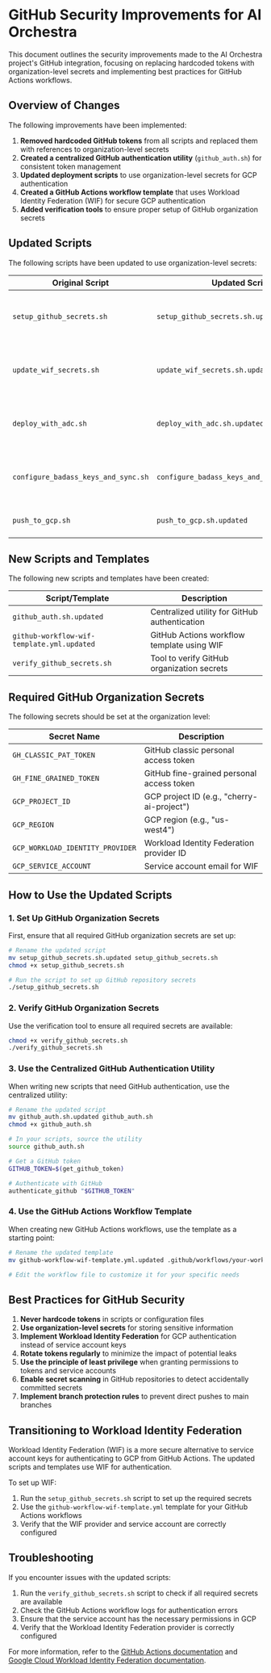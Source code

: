 # GitHub Security Improvements for AI Orchestra

This document outlines the security improvements made to the AI Orchestra project's GitHub integration, focusing on replacing hardcoded tokens with organization-level secrets and implementing best practices for GitHub Actions workflows.

## Overview of Changes

The following improvements have been implemented:

1. **Removed hardcoded GitHub tokens** from all scripts and replaced them with references to organization-level secrets
2. **Created a centralized GitHub authentication utility** (`github_auth.sh`) for consistent token management
3. **Updated deployment scripts** to use organization-level secrets for GCP authentication
4. **Created a GitHub Actions workflow template** that uses Workload Identity Federation (WIF) for secure GCP authentication
5. **Added verification tools** to ensure proper setup of GitHub organization secrets

## Updated Scripts

The following scripts have been updated to use organization-level secrets:

| Original Script | Updated Script | Description |
|-----------------|----------------|-------------|
| `setup_github_secrets.sh` | `setup_github_secrets.sh.updated` | Sets up GitHub repository secrets for WIF |
| `update_wif_secrets.sh` | `update_wif_secrets.sh.updated` | Updates GitHub repository secrets with WIF values |
| `deploy_with_adc.sh` | `deploy_with_adc.sh.updated` | Deploys to GCP using Application Default Credentials |
| `configure_badass_keys_and_sync.sh` | `configure_badass_keys_and_sync.sh.updated` | Creates service accounts and syncs secrets |
| `push_to_gcp.sh` | `push_to_gcp.sh.updated` | Pushes infrastructure to GCP |

## New Scripts and Templates

The following new scripts and templates have been created:

| Script/Template | Description |
|-----------------|-------------|
| `github_auth.sh.updated` | Centralized utility for GitHub authentication |
| `github-workflow-wif-template.yml.updated` | GitHub Actions workflow template using WIF |
| `verify_github_secrets.sh` | Tool to verify GitHub organization secrets |

## Required GitHub Organization Secrets

The following secrets should be set at the organization level:

| Secret Name | Description |
|-------------|-------------|
| `GH_CLASSIC_PAT_TOKEN` | GitHub classic personal access token |
| `GH_FINE_GRAINED_TOKEN` | GitHub fine-grained personal access token |
| `GCP_PROJECT_ID` | GCP project ID (e.g., "cherry-ai-project") |
| `GCP_REGION` | GCP region (e.g., "us-west4") |
| `GCP_WORKLOAD_IDENTITY_PROVIDER` | Workload Identity Federation provider ID |
| `GCP_SERVICE_ACCOUNT` | Service account email for WIF |

## How to Use the Updated Scripts

### 1. Set Up GitHub Organization Secrets

First, ensure that all required GitHub organization secrets are set up:

```bash
# Rename the updated script
mv setup_github_secrets.sh.updated setup_github_secrets.sh
chmod +x setup_github_secrets.sh

# Run the script to set up GitHub repository secrets
./setup_github_secrets.sh
```

### 2. Verify GitHub Organization Secrets

Use the verification tool to ensure all required secrets are available:

```bash
chmod +x verify_github_secrets.sh
./verify_github_secrets.sh
```

### 3. Use the Centralized GitHub Authentication Utility

When writing new scripts that need GitHub authentication, use the centralized utility:

```bash
# Rename the updated script
mv github_auth.sh.updated github_auth.sh
chmod +x github_auth.sh

# In your scripts, source the utility
source github_auth.sh

# Get a GitHub token
GITHUB_TOKEN=$(get_github_token)

# Authenticate with GitHub
authenticate_github "$GITHUB_TOKEN"
```

### 4. Use the GitHub Actions Workflow Template

When creating new GitHub Actions workflows, use the template as a starting point:

```bash
# Rename the updated template
mv github-workflow-wif-template.yml.updated .github/workflows/your-workflow-name.yml

# Edit the workflow file to customize it for your specific needs
```

## Best Practices for GitHub Security

1. **Never hardcode tokens** in scripts or configuration files
2. **Use organization-level secrets** for storing sensitive information
3. **Implement Workload Identity Federation** for GCP authentication instead of service account keys
4. **Rotate tokens regularly** to minimize the impact of potential leaks
5. **Use the principle of least privilege** when granting permissions to tokens and service accounts
6. **Enable secret scanning** in GitHub repositories to detect accidentally committed secrets
7. **Implement branch protection rules** to prevent direct pushes to main branches

## Transitioning to Workload Identity Federation

Workload Identity Federation (WIF) is a more secure alternative to service account keys for authenticating to GCP from GitHub Actions. The updated scripts and templates use WIF for authentication.

To set up WIF:

1. Run the `setup_github_secrets.sh` script to set up the required secrets
2. Use the `github-workflow-wif-template.yml` template for your GitHub Actions workflows
3. Verify that the WIF provider and service account are correctly configured

## Troubleshooting

If you encounter issues with the updated scripts:

1. Run the `verify_github_secrets.sh` script to check if all required secrets are available
2. Check the GitHub Actions workflow logs for authentication errors
3. Ensure that the service account has the necessary permissions in GCP
4. Verify that the Workload Identity Federation provider is correctly configured

For more information, refer to the [GitHub Actions documentation](https://docs.github.com/en/actions) and [Google Cloud Workload Identity Federation documentation](https://cloud.google.com/iam/docs/workload-identity-federation).